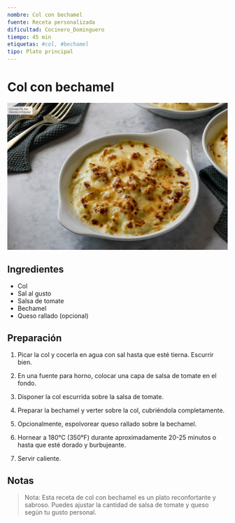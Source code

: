 ```yaml
---
nombre: Col con bechamel
fuente: Receta personalizada
dificultad: Cocinero_Dominguero
tiempo: 45 min
etiquetas: #col, #bechamel
tipo: Plato principal
---
```


# Col con bechamel

![alt text](img/col-con-bechamel.jpg)

## Ingredientes

* Col
* Sal al gusto
* Salsa de tomate
* Bechamel
* Queso rallado (opcional)

## Preparación

1. Picar la col y cocerla en agua con sal hasta que esté tierna. Escurrir bien.

2. En una fuente para horno, colocar una capa de salsa de tomate en el fondo.

3. Disponer la col escurrida sobre la salsa de tomate.

4. Preparar la bechamel y verter sobre la col, cubriéndola completamente.

5. Opcionalmente, espolvorear queso rallado sobre la bechamel.

6. Hornear a 180°C (350°F) durante aproximadamente 20-25 minutos o hasta que esté dorado y burbujeante.

7. Servir caliente.

## Notas

> Nota: Esta receta de col con bechamel es un plato reconfortante y sabroso. Puedes ajustar la cantidad de salsa de tomate y queso según tu gusto personal.

